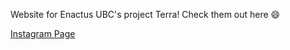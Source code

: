Website for Enactus UBC's project Terra! Check them out here 😄

[Instagram Page](https://www.instagram.com/terraubc/)
